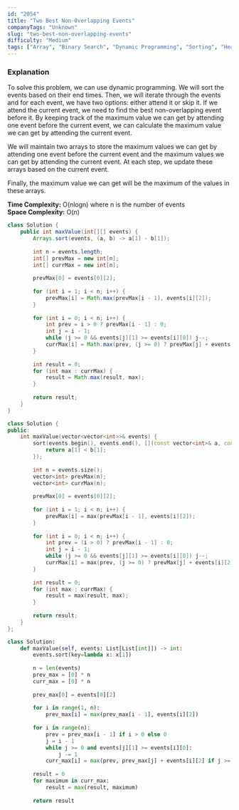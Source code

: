```yaml
---
id: "2054"
title: "Two Best Non-Overlapping Events"
companyTags: "Unknown"
slug: "two-best-non-overlapping-events"
difficulty: "Medium"
tags: ["Array", "Binary Search", "Dynamic Programming", "Sorting", "Heap (Priority Queue)"]
---
```


### Explanation
To solve this problem, we can use dynamic programming. We will sort the events based on their end times. Then, we will iterate through the events and for each event, we have two options: either attend it or skip it. If we attend the current event, we need to find the best non-overlapping event before it. By keeping track of the maximum value we can get by attending one event before the current event, we can calculate the maximum value we can get by attending the current event.

We will maintain two arrays to store the maximum values we can get by attending one event before the current event and the maximum values we can get by attending the current event. At each step, we update these arrays based on the current event.

Finally, the maximum value we can get will be the maximum of the values in these arrays.

**Time Complexity:** O(nlogn) where n is the number of events  
**Space Complexity:** O(n)
```java
class Solution {
    public int maxValue(int[][] events) {
        Arrays.sort(events, (a, b) -> a[1] - b[1]);
        
        int n = events.length;
        int[] prevMax = new int[n];
        int[] currMax = new int[n];
        
        prevMax[0] = events[0][2];
        
        for (int i = 1; i < n; i++) {
            prevMax[i] = Math.max(prevMax[i - 1], events[i][2]);
        }
        
        for (int i = 0; i < n; i++) {
            int prev = i > 0 ? prevMax[i - 1] : 0;
            int j = i - 1;
            while (j >= 0 && events[j][1] >= events[i][0]) j--;
            currMax[i] = Math.max(prev, (j >= 0) ? prevMax[j] + events[i][2] : events[i][2]);
        }
        
        int result = 0;
        for (int max : currMax) {
            result = Math.max(result, max);
        }
        
        return result;
    }
}
```

```cpp
class Solution {
public:
    int maxValue(vector<vector<int>>& events) {
        sort(events.begin(), events.end(), [](const vector<int>& a, const vector<int>& b) {
            return a[1] < b[1];
        });
        
        int n = events.size();
        vector<int> prevMax(n);
        vector<int> currMax(n);
        
        prevMax[0] = events[0][2];
        
        for (int i = 1; i < n; i++) {
            prevMax[i] = max(prevMax[i - 1], events[i][2]);
        }
        
        for (int i = 0; i < n; i++) {
            int prev = (i > 0) ? prevMax[i - 1] : 0;
            int j = i - 1;
            while (j >= 0 && events[j][1] >= events[i][0]) j--;
            currMax[i] = max(prev, (j >= 0) ? prevMax[j] + events[i][2] : events[i][2]);
        }
        
        int result = 0;
        for (int max : currMax) {
            result = max(result, max);
        }
        
        return result;
    }
};
```

```python
class Solution:
    def maxValue(self, events: List[List[int]]) -> int:
        events.sort(key=lambda x: x[1])
        
        n = len(events)
        prev_max = [0] * n
        curr_max = [0] * n
        
        prev_max[0] = events[0][2]
        
        for i in range(1, n):
            prev_max[i] = max(prev_max[i - 1], events[i][2])
        
        for i in range(n):
            prev = prev_max[i - 1] if i > 0 else 0
            j = i - 1
            while j >= 0 and events[j][1] >= events[i][0]:
                j -= 1
            curr_max[i] = max(prev, prev_max[j] + events[i][2] if j >= 0 else events[i][2])
        
        result = 0
        for maximum in curr_max:
            result = max(result, maximum)
        
        return result
```